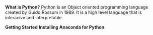 **What is Python?**
  Python is an Object oriented programming language created by Guido Rossum in 1989.
It is a high level language that is interacive and interpretable.

**Getting Started**
**Installing Anaconda for Python**
